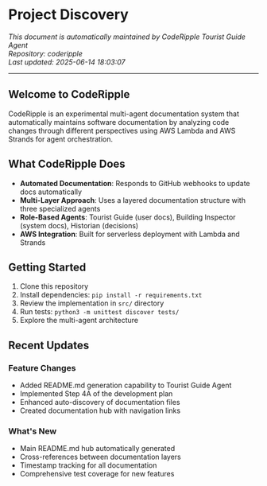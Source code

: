 # Project Discovery

*This document is automatically maintained by CodeRipple Tourist Guide Agent*  
*Repository: coderipple*  
*Last updated: 2025-06-14 18:03:07*

---

## Welcome to CodeRipple

CodeRipple is an experimental multi-agent documentation system that automatically maintains software documentation by analyzing code changes through different perspectives using AWS Lambda and AWS Strands for agent orchestration.

## What CodeRipple Does

- **Automated Documentation**: Responds to GitHub webhooks to update docs automatically
- **Multi-Layer Approach**: Uses a layered documentation structure with three specialized agents
- **Role-Based Agents**: Tourist Guide (user docs), Building Inspector (system docs), Historian (decisions)
- **AWS Integration**: Built for serverless deployment with Lambda and Strands

## Getting Started

1. Clone this repository
2. Install dependencies: `pip install -r requirements.txt`
3. Review the implementation in `src/` directory
4. Run tests: `python3 -m unittest discover tests/`
5. Explore the multi-agent architecture

## Recent Updates

### Feature Changes
- Added README.md generation capability to Tourist Guide Agent
- Implemented Step 4A of the development plan
- Enhanced auto-discovery of documentation files
- Created documentation hub with navigation links

### What's New
- Main README.md hub automatically generated
- Cross-references between documentation layers
- Timestamp tracking for all documentation
- Comprehensive test coverage for new features
